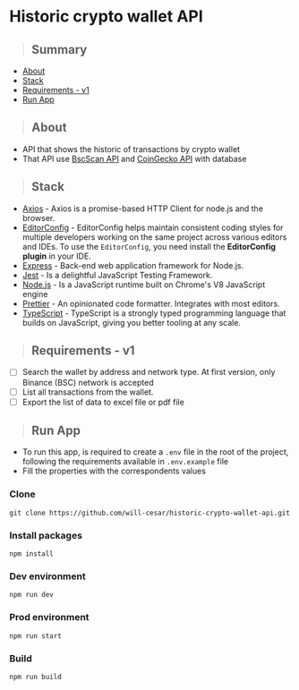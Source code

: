 # Historic crypto wallet API

> ## Summary

- [About](#about)
- [Stack](#stack)
- [Requirements - v1](#requirements-v1)
- [Run App](#run-app)

> ## <a name="about"></a> About

- API that shows the historic of transactions by crypto wallet
- That API use [BscScan API](https://docs.bscscan.com) and [CoinGecko API](https://www.coingecko.com/pt/api/documentation) with database

> ## <a name="stack"></a> Stack

- [Axios](https://www.npmjs.com/package/axios) - Axios is a promise-based HTTP Client for node.js and the browser.
- [EditorConfig](https://editorconfig.org) - EditorConfig helps maintain consistent coding styles for multiple developers working on the same project across various editors and IDEs. To use the `EditorConfig`, you need install the **EditorConfig plugin** in your IDE.
- [Express](https://expressjs.com/pt-br/) -  Back-end web application framework for Node.js.
- [Jest](https://www.npmjs.com/package/jest) - Is a delightful JavaScript Testing Framework.
- [Node.js](https://nodejs.org/en/) - Is a JavaScript runtime built on Chrome's V8 JavaScript engine
- [Prettier](https://prettier.io) - An opinionated code formatter. Integrates with most editors.
- [TypeScript](https://www.npmjs.com/package/typescript) - TypeScript is a strongly typed programming language that builds on JavaScript, giving you better tooling at any scale.

> ## <a name="requirements-v1"></a> Requirements - v1

- [ ] Search the wallet by address and network type. At first version, only Binance (BSC) network is accepted
- [ ] List all transactions from the wallet.
- [ ] Export the list of data to excel file or pdf file

> ## <a name="run-app"></a> Run App

- To run this app, is required to create a `.env` file in the root of the project, following the requirements available in `.env.example` file
- Fill the properties with the correspondents values

### Clone

```
git clone https://github.com/will-cesar/historic-crypto-wallet-api.git
```

### Install packages

```
npm install
```

### Dev environment

```
npm run dev
```

### Prod environment

```
npm run start
```

### Build

```
npm run build
```
